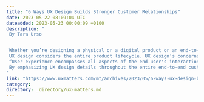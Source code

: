 ```yaml
---
title: "6 Ways UX Design Builds Stronger Customer Relationships"
date: 2023-05-22 08:09:04 UTC
dateadded: 2023-05-23 00:00:09 +0100
description: "
 By Tara Urso 


 Whether you’re designing a physical or a digital product or an end-to-end customer journey, a positive user experience is crucial to business success. UX design ensures that you’re solving the right problem and design an optimal solution, keeping users’ behaviors and desires in mind. The aim of UX design is to provide a seamless, efficient, delightful user experience. A product that is user centric has a higher engagement rate because users are more likely to enjoy using it and to be more satisfied with their experience. 
 UX design considers the entire product lifecycle. UX design’s concerns and activities include discovery, research, user-interface design, usability, data analysis, and more. The benefits of UX design can also go beyond the product itself to impact the business as a whole. According to Nielsen Norman Group: 
 “User experience encompasses all aspects of the end-user's interaction with the company, its services, and its products.” 
 By emphasizing UX design details throughout the entire end-to-end customer journey, you can provide a cohesive, streamlined user experience that helps your company build strong relationships with your customers. Read More 
"
link: "https://www.uxmatters.com/mt/archives/2023/05/6-ways-ux-design-builds-stronger-customer-relationships.php"
category:
directory: _directory/ux-matters.md
---
```


